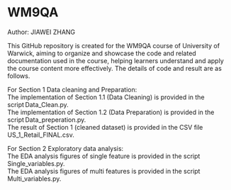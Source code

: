 # WM9QA
Author: JIAWEI ZHANG

This GitHub repository is created for the WM9QA course of University of Warwick, aiming to organize and showcase the code and related documentation used in the course, helping learners understand and apply the course content more effectively. The details of code and result are as follows.

For Section 1 Data cleaning and Preparation: <br>
The implementation of Section 1.1 (Data Cleaning) is provided in the script Data_Clean.py. <br>
The implementation of Section 1.2 (Data Preparation) is provided in the script Data_preperation.py. <br>
The result of Section 1 (cleaned dataset) is provided in the CSV file US_1_Retail_FINAL.csv. <br>


For Section 2 Exploratory data analysis: <br>
The EDA analysis figures of single feature is provided in the script Single_variables.py. <br>
The EDA analysis figures of multi features is provided in the script Multi_variables.py. <br>
